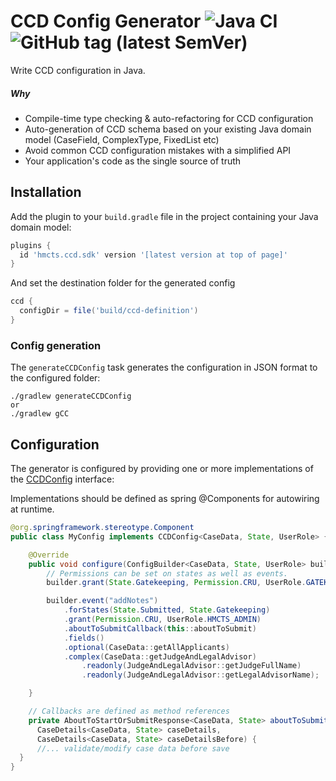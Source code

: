 # CCD Config Generator ![Java CI](https://github.com/hmcts/ccd-config-generator/workflows/Java%20CI/badge.svg?branch=master) ![GitHub tag (latest SemVer)](https://img.shields.io/github/v/tag/hmcts/ccd-config-generator?label=release)

Write CCD configuration in Java.

##### Why

* Compile-time type checking & auto-refactoring for CCD configuration
* Auto-generation of CCD schema based on your existing Java domain model (CaseField, ComplexType, FixedList etc)
* Avoid common CCD configuration mistakes with a simplified API
* Your application's code as the single source of truth

## Installation

Add the plugin to your `build.gradle` file in the project containing your Java domain model:

```groovy
plugins {
  id 'hmcts.ccd.sdk' version '[latest version at top of page]'
}
```

And set the destination folder for the generated config

```groovy
ccd {
  configDir = file('build/ccd-definition')
}
```

### Config generation

The `generateCCDConfig` task generates the configuration in JSON format to the configured folder:

```shell
./gradlew generateCCDConfig
or
./gradlew gCC
```

## Configuration

The generator is configured by providing one or more implementations of the [CCDConfig](https://github.com/hmcts/ccd-config-generator/blob/master/ccd-config-generator/src/main/java/uk/gov/hmcts/ccd/sdk/api/CCDConfig.java) interface:

Implementations should be defined as spring @Components for autowiring at runtime.

```java
@org.springframework.stereotype.Component
public class MyConfig implements CCDConfig<CaseData, State, UserRole> {

    @Override
    public void configure(ConfigBuilder<CaseData, State, UserRole> builder) {
        // Permissions can be set on states as well as events.
        builder.grant(State.Gatekeeping, Permission.CRU, UserRole.GATEKEEPER);

        builder.event("addNotes")
            .forStates(State.Submitted, State.Gatekeeping)
            .grant(Permission.CRU, UserRole.HMCTS_ADMIN)
            .aboutToSubmitCallback(this::aboutToSubmit)
            .fields()
            .optional(CaseData::getAllApplicants)
            .complex(CaseData::getJudgeAndLegalAdvisor)
                .readonly(JudgeAndLegalAdvisor::getJudgeFullName)
                .readonly(JudgeAndLegalAdvisor::getLegalAdvisorName);

    }

    // Callbacks are defined as method references
    private AboutToStartOrSubmitResponse<CaseData, State> aboutToSubmit(
      CaseDetails<CaseData, State> caseDetails,
      CaseDetails<CaseData, State> caseDetailsBefore) {
      //... validate/modify case data before save
  }
}
```

